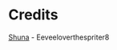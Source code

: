 # Credits

[Shuna](https://www.models-resource.com/mobile/thattimeigotreincarnatedasaslimeisekaimemories/model/74342/) - Eeveeloverthespriter8
